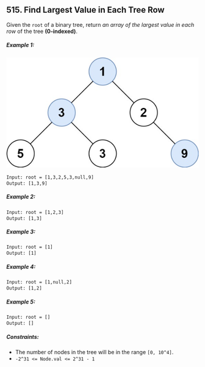 ## 515. Find Largest Value in Each Tree Row

Given the ```root``` of a binary tree, return *an array of the largest value in each row* of the tree **(0-indexed)**.

##### Example 1:

![Example1](images/example1.jpg)

```
Input: root = [1,3,2,5,3,null,9]
Output: [1,3,9]
```
##### Example 2:
```
Input: root = [1,2,3]
Output: [1,3]
```
##### Example 3:
```
Input: root = [1]
Output: [1]
```
##### Example 4:
```
Input: root = [1,null,2]
Output: [1,2]
```
##### Example 5:
```
Input: root = []
Output: []
```

##### Constraints:

* The number of nodes in the tree will be in the range ```[0, 10^4]```.
* ```-2^31 <= Node.val <= 2^31 - 1```